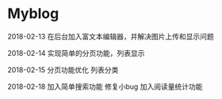 # Myblog
2018-02-13
在后台加入富文本编辑器，并解决图片上传和显示问题

2018-02-14
实现简单的分页功能，列表显示

2018-02-15
分页功能优化
列表分类

2018-02-18
加入简单搜索功能
修复小bug
加入阅读量统计功能

